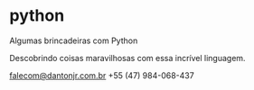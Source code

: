 # python
Algumas brincadeiras com Python

Descobrindo coisas maravilhosas com essa incrível linguagem.

falecom@dantonjr.com.br
+55 (47) 984-068-437
